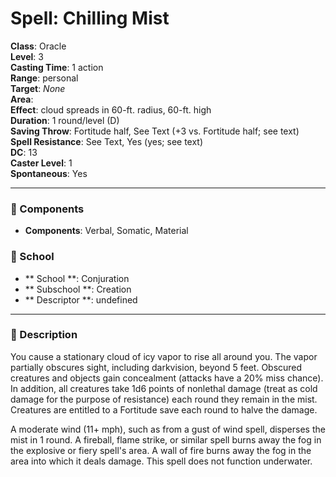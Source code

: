 
# Spell: Chilling Mist
**Class**: Oracle  
**Level**: 3  
**Casting Time**: 1 action  
**Range**: personal  
**Target**: _None_  
**Area**:   
**Effect**: cloud spreads in 60-ft. radius, 60-ft. high  
**Duration**: 1 round/level (D)  
**Saving Throw**: Fortitude half, See Text (+3 vs. Fortitude half; see text)  
**Spell Resistance**: See Text, Yes (yes; see text)  
**DC**: 13  
**Caster Level**: 1  
**Spontaneous**: Yes

---

### 🔮 Components
- **Components**: Verbal, Somatic, Material

### 🏫 School
- ** School **: Conjuration
- ** Subschool **: Creation
- ** Descriptor **: undefined
---

### 📜 Description
You cause a stationary cloud of icy vapor to rise all around you. The vapor partially obscures sight, including darkvision, beyond 5 feet. Obscured creatures and objects gain concealment (attacks have a 20% miss chance). In addition, all creatures take 1d6 points of nonlethal damage (treat as cold damage for the purpose of resistance) each round they remain in the mist. Creatures are entitled to a Fortitude save each round to halve the damage.

A moderate wind (11+ mph), such as from a gust of wind spell, disperses the mist in 1 round. A fireball, flame strike, or similar spell burns away the fog in the explosive or fiery spell's area. A wall of fire burns away the fog in the area into which it deals damage. This spell does not function underwater.
